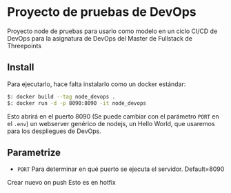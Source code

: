 # Proyecto de pruebas de DevOps

Proyecto node de pruebas para usarlo como modelo en un ciclo CI/CD de DevOps para la asignatura de DevOps del Master de Fullstack de Threepoints

## Install

Para ejecutarlo, hace falta instalarlo como un docker estándar:

```bash
$: docker build --tag node_devops .
$: docker run -d -p 8090:8090 -it node_devops
```

Esto abrirá en el puerto 8090 (Se puede cambiar con el parámetro `PORT` en el `.env`) un webserver genérico de nodejs, un Hello World, que usaremos para los despliegues de DevOps.

## Parametrize

- `PORT` Para determinar en qué puerto se ejecuta el servidor. Default=8090

Crear nuevo on push
Esto es en hotfix
